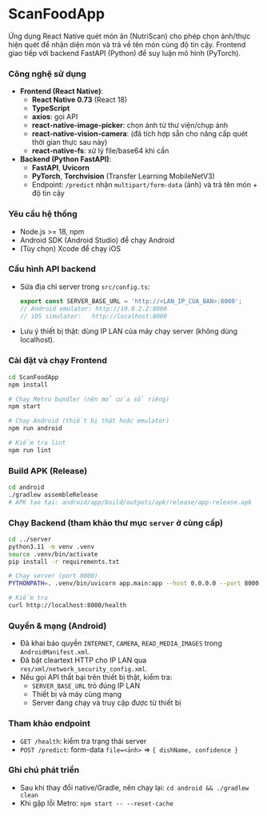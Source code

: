# ScanFoodApp

Ứng dụng React Native quét món ăn (NutriScan) cho phép chọn ảnh/thực hiện quét để nhận diện món và trả về tên món cùng độ tin cậy. Frontend giao tiếp với backend FastAPI (Python) để suy luận mô hình (PyTorch).

### Công nghệ sử dụng
- **Frontend (React Native)**:
  - **React Native 0.73** (React 18)
  - **TypeScript**
  - **axios**: gọi API
  - **react-native-image-picker**: chọn ảnh từ thư viện/chụp ảnh
  - **react-native-vision-camera**: (đã tích hợp sẵn cho nâng cấp quét thời gian thực sau này)
  - **react-native-fs**: xử lý file/base64 khi cần
- **Backend (Python FastAPI)**:
  - **FastAPI**, **Uvicorn**
  - **PyTorch**, **Torchvision** (Transfer Learning MobileNetV3)
  - Endpoint: `/predict` nhận `multipart/form-data` (ảnh) và trả tên món + độ tin cậy

### Yêu cầu hệ thống
- Node.js >= 18, npm
- Android SDK (Android Studio) để chạy Android
- (Tùy chọn) Xcode để chạy iOS

### Cấu hình API backend
- Sửa địa chỉ server trong `src/config.ts`:
  ```ts
  export const SERVER_BASE_URL = 'http://<LAN_IP_CUA_BAN>:8000';
  // Android emulator: http://10.0.2.2:8000
  // iOS simulator:   http://localhost:8000
  ```
- Lưu ý thiết bị thật: dùng IP LAN của máy chạy server (không dùng localhost).

### Cài đặt và chạy Frontend
```bash
cd ScanFoodApp
npm install

# Chạy Metro bundler (nên mở cửa sổ riêng)
npm start

# Chạy Android (thiết bị thật hoặc emulator)
npm run android

# Kiểm tra lint
npm run lint
```

### Build APK (Release)
```bash
cd android
./gradlew assembleRelease
# APK tạo tại: android/app/build/outputs/apk/release/app-release.apk
```

### Chạy Backend (tham khảo thư mục `server` ở cùng cấp)
```bash
cd ../server
python3.11 -m venv .venv
source .venv/bin/activate
pip install -r requirements.txt

# Chạy server (port 8000)
PYTHONPATH=. .venv/bin/uvicorn app.main:app --host 0.0.0.0 --port 8000 --reload

# Kiểm tra
curl http://localhost:8000/health
```

### Quyền & mạng (Android)
- Đã khai báo quyền `INTERNET`, `CAMERA`, `READ_MEDIA_IMAGES` trong `AndroidManifest.xml`.
- Đã bật cleartext HTTP cho IP LAN qua `res/xml/network_security_config.xml`.
- Nếu gọi API thất bại trên thiết bị thật, kiểm tra:
  - `SERVER_BASE_URL` trỏ đúng IP LAN
  - Thiết bị và máy cùng mạng
  - Server đang chạy và truy cập được từ thiết bị

### Tham khảo endpoint
- `GET /health`: kiểm tra trạng thái server
- `POST /predict`: form-data `file=<ảnh>` ⇒ `{ dishName, confidence }`

### Ghi chú phát triển
- Sau khi thay đổi native/Gradle, nên chạy lại: `cd android && ./gradlew clean`
- Khi gặp lỗi Metro: `npm start -- --reset-cache`
